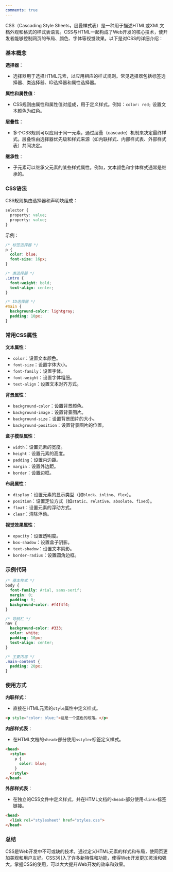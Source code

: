```yaml
---
comments: true
---
```


CSS（Cascading Style Sheets，层叠样式表）是一种用于描述HTML或XML文档外观和格式的样式表语言。CSS与HTML一起构成了Web开发的核心技术，使开发者能够控制网页的布局、颜色、字体等视觉效果。以下是对CSS的详细介绍：

### 基本概念

**选择器**：

   - 选择器用于选择HTML元素，以应用相应的样式规则。常见选择器包括标签选择器、类选择器、ID选择器和属性选择器。

**属性和属性值**：

   - CSS规则由属性和属性值对组成，用于定义样式。例如：`color: red;` 设置文本颜色为红色。

**层叠性**：

   - 多个CSS规则可以应用于同一元素，通过层叠（cascade）机制来决定最终样式。层叠性由选择器优先级和样式来源（如内联样式、内部样式表、外部样式表）共同决定。

**继承性**：

   - 子元素可以继承父元素的某些样式属性。例如，文本颜色和字体样式通常是继承的。

### CSS语法

CSS规则集由选择器和声明块组成：

```css
selector {
  property: value;
  property: value;
}
```

示例：

```css
/* 标签选择器 */
p {
  color: blue;
  font-size: 16px;
}

/* 类选择器 */
.intro {
  font-weight: bold;
  text-align: center;
}

/* ID选择器 */
#main {
  background-color: lightgray;
  padding: 10px;
}
```

### 常用CSS属性

**文本属性**：

   - `color`：设置文本颜色。
   - `font-size`：设置字体大小。
   - `font-family`：设置字体。
   - `font-weight`：设置字体粗细。
   - `text-align`：设置文本对齐方式。

**背景属性**：

   - `background-color`：设置背景颜色。
   - `background-image`：设置背景图片。
   - `background-size`：设置背景图片的大小。
   - `background-position`：设置背景图片的位置。

**盒子模型属性**：

   - `width`：设置元素的宽度。
   - `height`：设置元素的高度。
   - `padding`：设置内边距。
   - `margin`：设置外边距。
   - `border`：设置边框。

**布局属性**：

   - `display`：设置元素的显示类型（如`block`、`inline`、`flex`）。
   - `position`：设置定位方式（如`static`、`relative`、`absolute`、`fixed`）。
   - `float`：设置元素的浮动方式。
   - `clear`：清除浮动。

**视觉效果属性**：

   - `opacity`：设置透明度。
   - `box-shadow`：设置盒子阴影。
   - `text-shadow`：设置文本阴影。
   - `border-radius`：设置圆角边框。

### 示例代码

```css
/* 基本样式 */
body {
  font-family: Arial, sans-serif;
  margin: 0;
  padding: 0;
  background-color: #f4f4f4;
}

/* 导航栏 */
nav {
  background-color: #333;
  color: white;
  padding: 10px;
  text-align: center;
}

/* 主要内容 */
.main-content {
  padding: 20px;
}
```

### 使用方式

**内联样式**：

   - 直接在HTML元素的`style`属性中定义样式。

   ```html
   <p style="color: blue;">这是一个蓝色的段落。</p>
   ```

**内部样式表**：

   - 在HTML文档的`<head>`部分使用`<style>`标签定义样式。

   ```html
   <head>
     <style>
       p {
         color: blue;
       }
     </style>
   </head>
   ```

**外部样式表**：

   - 在独立的CSS文件中定义样式，并在HTML文档的`<head>`部分使用`<link>`标签链接。

   ```html
   <head>
     <link rel="stylesheet" href="styles.css">
   </head>
   ```

### 总结

CSS是Web开发中不可或缺的技术，通过定义HTML元素的样式和布局，使网页更加美观和用户友好。CSS3引入了许多新特性和功能，使得Web开发更加灵活和强大。掌握CSS的使用，可以大大提升Web开发的效率和效果。